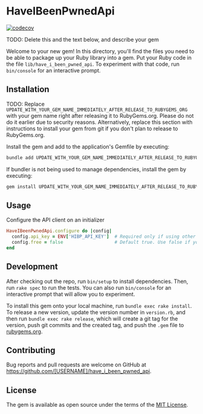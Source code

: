 # HaveIBeenPwnedApi
[![codecov](https://codecov.io/gh/hugo0706/have-i-been-pwned-api/branch/main/graph/badge.svg?token=LX044H2DY5)](https://codecov.io/gh/hugo0706/have-i-been-pwned-api)

TODO: Delete this and the text below, and describe your gem

Welcome to your new gem! In this directory, you'll find the files you need to be able to package up your Ruby library into a gem. Put your Ruby code in the file `lib/have_i_been_pwned_api`. To experiment with that code, run `bin/console` for an interactive prompt.

## Installation

TODO: Replace `UPDATE_WITH_YOUR_GEM_NAME_IMMEDIATELY_AFTER_RELEASE_TO_RUBYGEMS_ORG` with your gem name right after releasing it to RubyGems.org. Please do not do it earlier due to security reasons. Alternatively, replace this section with instructions to install your gem from git if you don't plan to release to RubyGems.org.

Install the gem and add to the application's Gemfile by executing:

```bash
bundle add UPDATE_WITH_YOUR_GEM_NAME_IMMEDIATELY_AFTER_RELEASE_TO_RUBYGEMS_ORG
```

If bundler is not being used to manage dependencies, install the gem by executing:

```bash
gem install UPDATE_WITH_YOUR_GEM_NAME_IMMEDIATELY_AFTER_RELEASE_TO_RUBYGEMS_ORG
```

## Usage

Configure the API client on an initializer
```ruby
HaveIBeenPwnedApi.configure do |config|
  config.api_key = ENV['HIBP_API_KEY']  # Required only if using other than PwnedPassword endpoints
  config.free = false                   # Default true. Use false if you are using more than PwnedPassword endpoints. 
end
```

## Development

After checking out the repo, run `bin/setup` to install dependencies. Then, run `rake spec` to run the tests. You can also run `bin/console` for an interactive prompt that will allow you to experiment.

To install this gem onto your local machine, run `bundle exec rake install`. To release a new version, update the version number in `version.rb`, and then run `bundle exec rake release`, which will create a git tag for the version, push git commits and the created tag, and push the `.gem` file to [rubygems.org](https://rubygems.org).

## Contributing

Bug reports and pull requests are welcome on GitHub at https://github.com/[USERNAME]/have_i_been_pwned_api.

## License

The gem is available as open source under the terms of the [MIT License](https://opensource.org/licenses/MIT).
